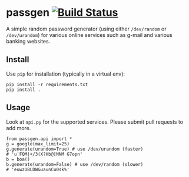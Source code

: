 passgen [![Build Status](https://travis-ci.org/stephentu/passgen.svg?branch=master)](https://travis-ci.org/stephentu/passgen)
=======

A simple random password generator (using either `/dev/random` or `/dev/urandom`) for various online services such as g-mail and various banking websites. 

Install
-------
Use `pip` for installation (typically in a virtual env):    
  
    pip install -r requirements.txt
    pip install .
    
    
Usage
-----
Look at `api.py` for the supported services. Please submit pull requests to add more. 

    from passgen.api import *
    g = google(max_limit=25)
    g.generate(urandom=True) # use /dev/urandom (faster)
    # 'u`FQM|+/3(X?Hb@[NNM G7opn'
    b = boa()
    b.generate(urandom=False) # use /dev/random (slower)
    # 'euwzUBLDW&uaunCu0sk%'
